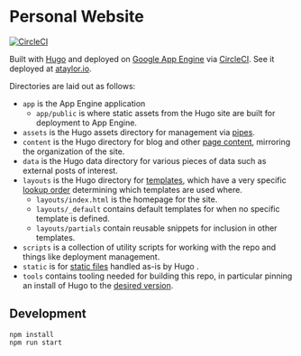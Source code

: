 # Personal Website

[![CircleCI](https://circleci.com/gh/kujenga/website.svg?style=svg)][ci]

Built with [Hugo][hugo] and deployed on [Google App Engine][gae] via
[CircleCI][ci]. See it deployed at [ataylor.io](https://ataylor.io).

Directories are laid out as follows:
- `app` is the App Engine application
  - `app/public` is where static assets from the Hugo site are built for
    deployment to App Engine.
- `assets` is the Hugo assets directory for management via [pipes][hugoPipes].
- `content` is the Hugo directory for blog and other [page
  content][hugoContent], mirroring the organization of the site.
- `data` is the Hugo data directory for various pieces of data such as external
  posts of interest.
- `layouts` is the Hugo directory for [templates][hugoTemplates], which have a
  very specific [lookup order][hugoLookup] determining which templates are used
  where.
  - `layouts/index.html` is the homepage for the site.
  - `layouts/_default` contains default templates for when no specific template
    is defined.
  - `layouts/partials` contain reusable snippets for inclusion in other
    templates.
- `scripts` is a collection of utility scripts for working with the repo and
  things like deployment management.
- `static` is for [static files][hugoStatic] handled as-is by Hugo .
- `tools` contains tooling needed for building this repo, in particular pinning
  an install of Hugo to the [desired version][hugoReleases].

## Development

```
npm install
npm run start
```

<!-- Citations -->
[hugo]: https://gohugo.io
[gae]: https://cloud.google.com/appengine
[ci]: https://circleci.com/gh/kujenga/website
[hugoPipes]: https://gohugo.io/hugo-pipes/introduction/
[hugoContent]: https://gohugo.io/content-management/organization/
[hugoData]: https://gohugo.io/templates/data-templates/
[hugoTemplates]: https://gohugo.io/templates/introduction/
[hugoLookup]: https://gohugo.io/templates/lookup-order/
[hugoStatic]: https://gohugo.io/content-management/static-files/
[hugoReleases]: https://github.com/gohugoio/hugo/releases
